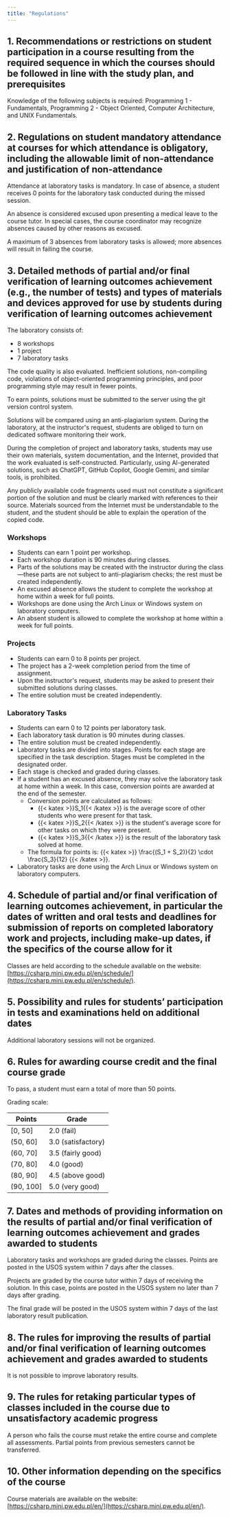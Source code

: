 ```yaml
---
title: "Regulations"
---
```


## 1. Recommendations or restrictions on student participation in a course resulting from the required sequence in which the courses should be followed in line with the study plan, and prerequisites

Knowledge of the following subjects is required: Programming 1 - Fundamentals, Programming 2 - Object Oriented, Computer Architecture, and UNIX Fundamentals.

## 2. Regulations on student mandatory attendance at courses for which attendance is obligatory, including the allowable limit of non-attendance and justification of non-attendance

Attendance at laboratory tasks is mandatory. In case of absence, a student receives 0 points for the laboratory task conducted during the missed session.

An absence is considered excused upon presenting a medical leave to the course tutor. In special cases, the course coordinator may recognize absences caused by other reasons as excused.

A maximum of 3 absences from laboratory tasks is allowed; more absences will result in failing the course.

## 3. Detailed methods of partial and/or final verification of learning outcomes achievement (e.g., the number of tests) and types of materials and devices approved for use by students during verification of learning outcomes achievement

The laboratory consists of:
- 8 workshops
- 1 project
- 7 laboratory tasks

The code quality is also evaluated. Inefficient solutions, non-compiling code, violations of object-oriented programming principles, and poor programming style may result in fewer points.

To earn points, solutions must be submitted to the server using the git version control system.

Solutions will be compared using an anti-plagiarism system. During the laboratory, at the instructor's request, students are obliged to turn on dedicated software monitoring their work.

During the completion of project and laboratory tasks, students may use their own materials, system documentation, and the Internet, provided that the work evaluated is self-constructed. Particularly, using AI-generated solutions, such as ChatGPT, GitHub Copilot, Google Gemini, and similar tools, is prohibited.

Any publicly available code fragments used must not constitute a significant portion of the solution and must be clearly marked with references to their source. Materials sourced from the Internet must be understandable to the student, and the student should be able to explain the operation of the copied code.

### Workshops

- Students can earn 1 point per workshop.
- Each workshop duration is 90 minutes during classes.
- Parts of the solutions may be created with the instructor during the class—these parts are not subject to anti-plagiarism checks; the rest must be created independently.
- An excused absence allows the student to complete the workshop at home within a week for full points.
- Workshops are done using the Arch Linux or Windows system on laboratory computers.
- An absent student is allowed to complete the workshop at home within a week for full points.

### Projects

- Students can earn 0 to 8 points per project.
- The project has a 2-week completion period from the time of assignment.
- Upon the instructor's request, students may be asked to present their submitted solutions during classes.
- The entire solution must be created independently.

### Laboratory Tasks

- Students can earn 0 to 12 points per laboratory task.
- Each laboratory task duration is 90 minutes during classes.
- The entire solution must be created independently.
- Laboratory tasks are divided into stages. Points for each stage are specified in the task description. Stages must be completed in the designated order.
- Each stage is checked and graded during classes.
- If a student has an excused absence, they may solve the laboratory task at home within a week. In this case, conversion points are awarded at the end of the semester.
  - Conversion points are calculated as follows:
    - {{< katex >}}S_1{{< /katex >}} is the average score of other students who were present for that task.
    - {{< katex >}}S_2{{< /katex >}} is the student's average score for other tasks on which they were present.
    - {{< katex >}}S_3{{< /katex >}} is the result of the laboratory task solved at home.
  - The formula for points is: {{< katex >}} \frac{(S_1 + S_2)}{2} \cdot \frac{S_3}{12} {{< /katex >}}.
- Laboratory tasks are done using the Arch Linux or Windows system on laboratory computers.

## 4. Schedule of partial and/or final verification of learning outcomes achievement, in particular the dates of written and oral tests and deadlines for submission of reports on completed laboratory work and projects, including make-up dates, if the specifics of the course allow for it

Classes are held according to the schedule available on the website: [https://csharp.mini.pw.edu.pl/en/schedule/](https://csharp.mini.pw.edu.pl/en/schedule/).

## 5. Possibility and rules for students’ participation in tests and examinations held on additional dates

Additional laboratory sessions will not be organized.

## 6. Rules for awarding course credit and the final course grade

To pass, a student must earn a total of more than 50 points.

Grading scale:

| Points      | Grade              |
|-------------|--------------------|
| \[0, 50\]   | 2.0 (fail)         |
| \(50, 60\]  | 3.0 (satisfactory) |
| \(60, 70\]  | 3.5 (fairly good)  |
| \(70, 80\]  | 4.0 (good)         |
| \(80, 90\]  | 4.5 (above good)   |
| \(90, 100\] | 5.0 (very good)    |

## 7. Dates and methods of providing information on the results of partial and/or final verification of learning outcomes achievement and grades awarded to students

Laboratory tasks and workshops are graded during the classes. Points are posted in the USOS system within 7 days after the classes.

Projects are graded by the course tutor within 7 days of receiving the solution. In this case, points are posted in the USOS system no later than 7 days after grading.

The final grade will be posted in the USOS system within 7 days of the last laboratory result publication.

## 8. The rules for improving the results of partial and/or final verification of learning outcomes achievement and grades awarded to students

It is not possible to improve laboratory results.

## 9. The rules for retaking particular types of classes included in the course due to unsatisfactory academic progress

A person who fails the course must retake the entire course and complete all assessments. Partial points from previous semesters cannot be transferred.

## 10. Other information depending on the specifics of the course

Course materials are available on the website: [https://csharp.mini.pw.edu.pl/en/](https://csharp.mini.pw.edu.pl/en/).
